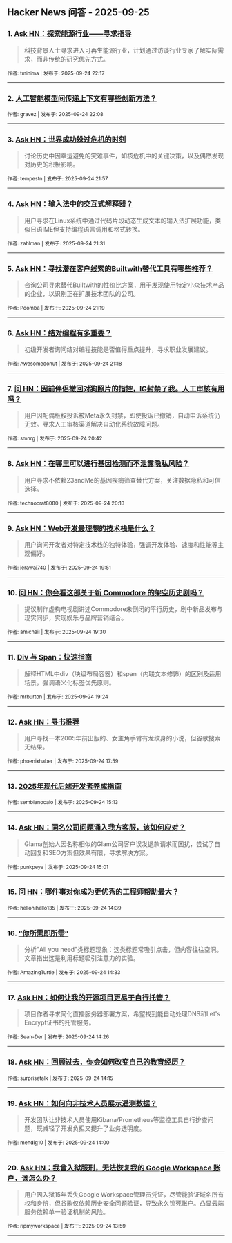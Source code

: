 ## Hacker News 问答 - 2025-09-25


### 1. [Ask HN：探索能源行业——寻求指导](https://news.ycombinator.com/item?id=45366613)
> 科技背景人士寻求进入可再生能源行业，计划通过访谈行业专家了解实际需求，而非传统的研究优先方式。

<sub>作者: tminima | 发布于: 2025-09-24 22:17</sub>

---

### 2. [人工智能模型间传递上下文有哪些创新方法？](https://news.ycombinator.com/item?id=45366538)

<sub>作者: gravez | 发布于: 2025-09-24 22:08</sub>

---

### 3. [Ask HN：世界成功躲过危机的时刻](https://news.ycombinator.com/item?id=45366446)
> 讨论历史中因幸运避免的灾难事件，如核危机中的关键决策，以及偶然发现对历史的积极影响。

<sub>作者: tempestn | 发布于: 2025-09-24 21:57</sub>

---

### 4. [Ask HN：输入法中的交互式解释器？](https://news.ycombinator.com/item?id=45366220)
> 用户寻求在Linux系统中通过代码片段动态生成文本的输入法扩展功能，类似日语IME但支持编程语言调用和格式转换。

<sub>作者: zahlman | 发布于: 2025-09-24 21:31</sub>

---

### 5. [Ask HN：寻找潜在客户线索的Builtwith替代工具有哪些推荐？](https://news.ycombinator.com/item?id=45366097)
> 咨询公司寻求替代Builtwith的性价比方案，用于发现使用特定小众技术产品的企业，以识别正在扩展技术团队的公司。

<sub>作者: Poomba | 发布于: 2025-09-24 21:19</sub>

---

### 6. [Ask HN：结对编程有多重要？](https://news.ycombinator.com/item?id=45366084)
> 初级开发者询问结对编程技能是否值得重点提升，寻求职业发展建议。

<sub>作者: Awesomedonut | 发布于: 2025-09-24 21:18</sub>

---

### 7. [问 HN：因前伴侣撤回对狗照片的指控，IG封禁了我。人工审核有用吗？](https://news.ycombinator.com/item?id=45365705)
> 用户因配偶版权投诉被Meta永久封禁，即使投诉已撤销，自动申诉系统仍无效。寻求人工审核渠道解决自动化系统故障问题。

<sub>作者: smnrg | 发布于: 2025-09-24 20:42</sub>

---

### 8. [Ask HN：在哪里可以进行基因检测而不泄露隐私风险？](https://news.ycombinator.com/item?id=45365420)
> 用户寻求不依赖23andMe的基因疾病筛查替代方案，关注数据隐私和可信选择。

<sub>作者: technocrat8080 | 发布于: 2025-09-24 20:13</sub>

---

### 9. [Ask HN：Web开发最理想的技术栈是什么？](https://news.ycombinator.com/item?id=45365174)
> 用户询问开发者对特定技术栈的独特体验，强调开发体验、速度和性能等主观偏好。

<sub>作者: jerawaj740 | 发布于: 2025-09-24 19:51</sub>

---

### 10. [问 HN：你会看这部关于新 Commodore 的架空历史剧吗？](https://news.ycombinator.com/item?id=45364941)
> 提议制作虚构电视剧讲述Commodore未倒闭的平行历史，剧中新品发布与现实同步，实现娱乐与品牌营销结合。

<sub>作者: amichail | 发布于: 2025-09-24 19:30</sub>

---

### 11. [Div 与 Span：快速指南](https://news.ycombinator.com/item?id=45364877)
> 解释HTML中div（块级布局容器）和span（内联文本修饰）的区别及适用场景，强调语义化标签优先原则。

<sub>作者: mrburton | 发布于: 2025-09-24 19:24</sub>

---

### 12. [Ask HN：寻书推荐](https://news.ycombinator.com/item?id=45363803)
> 用户寻找一本2005年前出版的、女主角手臂有龙纹身的小说，但谷歌搜索无结果。

<sub>作者: phoenixhaber | 发布于: 2025-09-24 17:59</sub>

---

### 13. [2025年现代后端开发者养成指南](https://news.ycombinator.com/item?id=45361522)

<sub>作者: semblanocaio | 发布于: 2025-09-24 15:13</sub>

---

### 14. [Ask HN：同名公司问题涌入我方客服，该如何应对？](https://news.ycombinator.com/item?id=45361357)
> Glama创始人因名称相似的Glam公司客户误发退款请求而困扰，尝试了自动回复和SEO方案但效果有限，寻求解决方案。

<sub>作者: punkpeye | 发布于: 2025-09-24 15:01</sub>

---

### 15. [问 HN：哪件事对你成为更优秀的工程师帮助最大？](https://news.ycombinator.com/item?id=45361096)

<sub>作者: hellohihello135 | 发布于: 2025-09-24 14:39</sub>

---

### 16. [“你所需即所需”](https://news.ycombinator.com/item?id=45361007)
> 分析"All you need"类标题现象：这类标题常吸引点击，但内容往往空洞。文章指出这是利用标题吸引注意力的实验。

<sub>作者: AmazingTurtle | 发布于: 2025-09-24 14:33</sub>

---

### 17. [Ask HN：如何让我的开源项目更易于自行托管？](https://news.ycombinator.com/item?id=45360909)
> 项目作者寻求简化直播服务器部署方案，希望找到能自动处理DNS和Let's Encrypt证书的托管服务。

<sub>作者: Sean-Der | 发布于: 2025-09-24 14:26</sub>

---

### 18. [Ask HN：回顾过去，你会如何改变自己的教育经历？](https://news.ycombinator.com/item?id=45360739)

<sub>作者: surprisetalk | 发布于: 2025-09-24 14:15</sub>

---

### 19. [Ask HN：如何向非技术人员展示遥测数据？](https://news.ycombinator.com/item?id=45360537)
> 开发团队让非技术人员使用Kibana/Prometheus等监控工具自行排查问题，既减轻了开发负担又提升了业务透明度。

<sub>作者: mehdig10 | 发布于: 2025-09-24 14:00</sub>

---

### 20. [Ask HN：我曾入狱服刑，无法恢复我的 Google Workspace 账户，该怎么办？](https://news.ycombinator.com/item?id=45360512)
> 用户因入狱15年丢失Google Workspace管理员凭证，尽管能验证域名所有权和身份，但谷歌仅依赖历史安全问题验证，导致永久锁死账户。凸显云端服务依赖单一验证机制的风险。

<sub>作者: ripmyworkspace | 发布于: 2025-09-24 13:59</sub>

---
